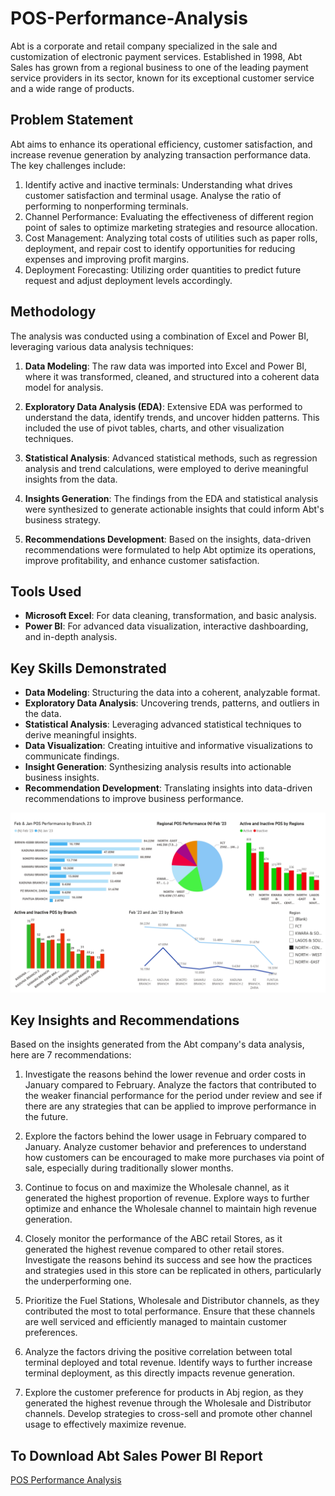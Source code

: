 # POS-Performance-Analysis
Abt is a corporate and retail company specialized in the sale and customization of electronic payment services. Established in 1998, Abt Sales has grown from a regional business to one of the leading payment service providers in its sector, known for its exceptional customer service and a wide range of products. 

## Problem Statement
Abt aims to enhance its operational efficiency, customer satisfaction, and increase revenue generation by analyzing transaction performance data. The key challenges include:

1. Identify active and inactive terminals: Understanding what drives customer satisfaction and terminal usage. Analyse the ratio of performing to nonperforming terminals.
2. Channel Performance: Evaluating the effectiveness of different region point of sales to optimize marketing strategies and resource allocation.
3. Cost Management: Analyzing total costs of utilities such as paper rolls, deployment, and repair cost to identify opportunities for reducing expenses and improving profit margins.
4. Deployment Forecasting: Utilizing order quantities to predict future request and adjust deployment levels accordingly.

## Methodology
The analysis was conducted using a combination of Excel and Power BI, leveraging various data analysis techniques:

1. **Data Modeling**: The raw data was imported into Excel and Power BI, where it was transformed, cleaned, and structured into a coherent data model for analysis.

2. **Exploratory Data Analysis (EDA)**: Extensive EDA was performed to understand the data, identify trends, and uncover hidden patterns. This included the use of pivot tables, charts, and other visualization techniques.

3. **Statistical Analysis**: Advanced statistical methods, such as regression analysis and trend calculations, were employed to derive meaningful insights from the data.

4. **Insights Generation**: The findings from the EDA and statistical analysis were synthesized to generate actionable insights that could inform Abt's business strategy.

5. **Recommendations Development**: Based on the insights, data-driven recommendations were formulated to help Abt optimize its operations, improve profitability, and enhance customer satisfaction.

## Tools Used
- **Microsoft Excel**: For data cleaning, transformation, and basic analysis.
- **Power BI**: For advanced data visualization, interactive dashboarding, and in-depth analysis.

## Key Skills Demonstrated
- **Data Modeling**: Structuring the data into a coherent, analyzable format.
- **Exploratory Data Analysis**: Uncovering trends, patterns, and outliers in the data.
- **Statistical Analysis**: Leveraging advanced statistical techniques to derive meaningful insights.
- **Data Visualization**: Creating intuitive and informative visualizations to communicate findings.
- **Insight Generation**: Synthesizing analysis results into actionable business insights.
- **Recommendation Development**: Translating insights into data-driven recommendations to improve business performance.

![POS Performance Analysis](https://github.com/danielagbo44/POS-Performance-Metrics-Reports/blob/main/POS%20Performance%20PBI%20Feb%2C23_page-0001.jpg)


## Key Insights and Recommendations

Based on the insights generated from the Abt company's data analysis, here are 7 recommendations:

1. Investigate the reasons behind the lower revenue and order costs in January compared to February. Analyze the factors that contributed to the weaker financial performance for the period under review and see if there are any strategies that can be applied to improve performance in the future.

2. Explore the factors behind the lower usage in February compared to January. Analyze customer behavior and preferences to understand how customers can be encouraged to make more purchases via point of sale, especially during traditionally slower months.

3. Continue to focus on and maximize the Wholesale channel, as it generated the highest proportion of revenue. Explore ways to further optimize and enhance the Wholesale channel to maintain high revenue generation.

4. Closely monitor the performance of the ABC retail Stores, as it generated the highest revenue compared to other retail stores. Investigate the reasons behind its success and see how the practices and strategies used in this store can be replicated in others, particularly the underperforming one.

5. Prioritize the Fuel Stations, Wholesale and Distributor channels, as they contributed the most to total performance. Ensure that these channels are well serviced and efficiently managed to maintain customer preferences.

6. Analyze the factors driving the positive correlation between total terminal deployed and total revenue. Identify ways to further increase terminal deployment, as this directly impacts revenue generation.

7. Explore the customer preference for products in Abj region, as they generated the highest revenue through the Wholesale and Distributor channels. Develop strategies to cross-sell and promote other channel usage to effectively maximize revenue.


## To Download Abt Sales Power BI Report
[POS Performance Analysis](https://drive.google.com/file/d/1iXUwzwJcySbucHYAxngpfNISDkmVK6UQ/view?usp=sharing)

